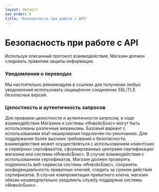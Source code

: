 ```yaml
---
layout: default
nav_order: 9
title: "Безопасность при работе с API"
---
```


# Безопасность при работе с API

Используя описанный протокол взаимодействия, Магазин должен следовать правилам защиты информации.

### Уведомления о переводах

Мы настоятельно рекомендуем в ссылках для получения любых уведомлений использовать защищённое соединение
SSL/TLS безопасных версий.

### Целостность и аутентичность запросов

Для проверки целостности и аутентичности запросов, в ходе взаимодействия Магазина и системы «ИнвойсБокс»
могут быть использованы различные механизмы. Базовый вариант с использованием sha1-хеширования подключён
по-умолчанию. Для поддержания более высоких требований к безопасности, взаимодействие может осуществляться
с использованием клиентских и серверных сертификатов, сформированных центрами сертификации магазина или
системы «ИнвойсБокс». В случае взаимодействия с использованием сертификатов, Магазин должен проверять
подлинность веб-сервисов системы «ИнвойсБокс», сохранять конфиденциальность приватных ключей, следить за
сроком действия сертификатов. В случае компрометации приватного ключа, магазин обязан незамедлительно
уведомить службу поддержки системы «ИнвойсБокс».

